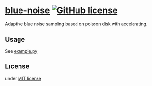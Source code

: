 # [blue-noise](https://github.com/locknono/blue-noise)  [![GitHub license](https://camo.githubusercontent.com/890acbdcb87868b382af9a4b1fac507b9659d9bf/68747470733a2f2f696d672e736869656c64732e696f2f62616467652f6c6963656e73652d4d49542d626c75652e737667)](https://github.com/locknono/leaflet-partition/blob/master/LICENSE)

Adaptive blue noise sampling based on poisson disk with accelerating.



## Usage

See [example.py](https://github.com/locknono/blue-noise/blob/master/example.py)





## License

under [MIT license](https://github.com/locknono/blue-noise/blob/master/LICENSE)









